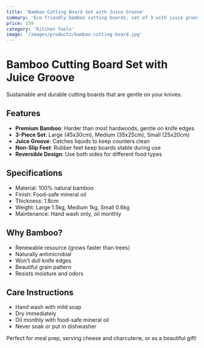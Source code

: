 ```yaml
---
title: 'Bamboo Cutting Board Set with Juice Groove'
summary: 'Eco-friendly bamboo cutting boards, set of 3 with juice grooves and non-slip feet'
price: 159
category: 'Kitchen Tools'
image: '/images/products/bamboo-cutting-board.jpg'
---
```


# Bamboo Cutting Board Set with Juice Groove

Sustainable and durable cutting boards that are gentle on your knives.

## Features

- **Premium Bamboo**: Harder than most hardwoods, gentle on knife edges
- **3-Piece Set**: Large (45x30cm), Medium (35x25cm), Small (25x20cm)
- **Juice Groove**: Catches liquids to keep counters clean
- **Non-Slip Feet**: Rubber feet keep boards stable during use
- **Reversible Design**: Use both sides for different food types

## Specifications

- Material: 100% natural bamboo
- Finish: Food-safe mineral oil
- Thickness: 1.8cm
- Weight: Large 1.5kg, Medium 1kg, Small 0.6kg
- Maintenance: Hand wash only, oil monthly

## Why Bamboo?

- Renewable resource (grows faster than trees)
- Naturally antimicrobial
- Won't dull knife edges
- Beautiful grain pattern
- Resists moisture and odors

## Care Instructions

- Hand wash with mild soap
- Dry immediately
- Oil monthly with food-safe mineral oil
- Never soak or put in dishwasher

Perfect for meal prep, serving cheese and charcuterie, or as a beautiful gift!
